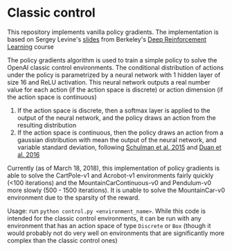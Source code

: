 # Classic control

This repository implements vanilla policy gradients. The implementation is based on Sergey Levine's [slides][1] from Berkeley's [Deep Reinforcement Learning][2] course

The policy gradients algorithm is used to train a simple policy to solve the OpenAI classic control environments. The conditional distribution of actions under the policy is parametrized by a neural network with 1 hidden layer of size 16 and ReLU activation. This neural network outputs a real number value for each action (if the action space is discrete) or action dimension (if the action space is continuous)
1. If the action space is discrete, then a softmax layer is applied to the output of the neural network, and the policy draws an action from the resulting distribution
2. If the action space is continuous, then the policy draws an action from a gaussian distribution with mean the output of the neural network, and variable standard deviation, following [Schulman et al. 2015][3] and [Duan et al. 2016][4]

Currently (as of March 18, 2018), this implementation of policy gradients is able to solve the CartPole-v1 and Acrobot-v1 environments fairly quickly (<100 iterations) and the MountainCarContinuous-v0 and Pendulum-v0 more slowly (500 - 1500 iterations). It is unable to solve the MountainCar-v0 environment due to the sparsity of the reward.

Usage: run `python control.py <environment_name>`. While this code is intended for the classic control environments, it can be run with any environment that has an action space of type `Discrete` or `Box` (though it would probably not do very well on environments that are significantly more complex than the classic control ones)

[1]: http://rll.berkeley.edu/deeprlcourse/f17docs/lecture_4_policy_gradient.pdf
[2]: http://rll.berkeley.edu/deeprlcourse/
[3]: https://arxiv.org/abs/1502.05477
[4]: https://arxiv.org/abs/1604.06778